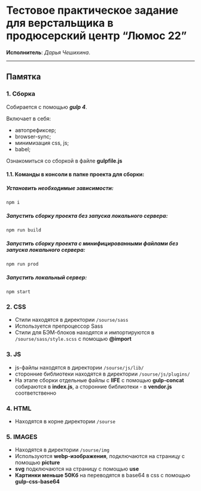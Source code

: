 # Тестовое практическое задание для верстальщика в продюсерский центр “Люмос 22”

**Исполнитель**: _Дарья Чешихина_.<br>

---

## Памятка

### 1. Сборка

Собирается с помощью ***gulp 4***.

Включает в себя:

* автопрефиксер;
* browser-sync;
* минимизация css, js;
* babel;

Ознакомиться со сборкой в файле **gulpfile.js**


#### 1.1. Команды в консоли в папке проекта для сборки:

##### Установить необходимые зависимости:

```
npm i
```
##### Запустить сборку проекта без запуска локального сервера:

```
npm run build
```

##### Запустить сборку проекта с минифицированными файлами без запуска локального сервера:

```
npm run prod
```
##### Запустить локальный сервер:

```
npm start
```


### 2. CSS

* Стили находятся в директории `/sourse/sass`
* Используется препроцессор Sass
* Стили для БЭМ-блоков находятся и импортируются в `/sourse/sass/style.scss` с помощью **@import**


### 3. JS

* js-файлы находятся в директории `/sourse/js/lib/`
* сторонние библиотеки находятся в директории `/sourse/js/plugins/`
* На этапе сборки отдельные файлы с **IIFE** с помощью **gulp-concat** собираются в **index.js**, а сторонние библиотеки - в **vendor.js** соответственно


### 4. HTML

* Находятся в корне директории `/sourse`


### 5. IMAGES

* Находятся в директории `/sourse/img`
* Используются **webp-изображения**, подключаются на страницу с помощью **picture**
* **svg** подключаются на страницу с помощью **use**
* **Картинки меньше 50Кб** на переводятся в base64 в css с помощью **gulp-css-base64**
